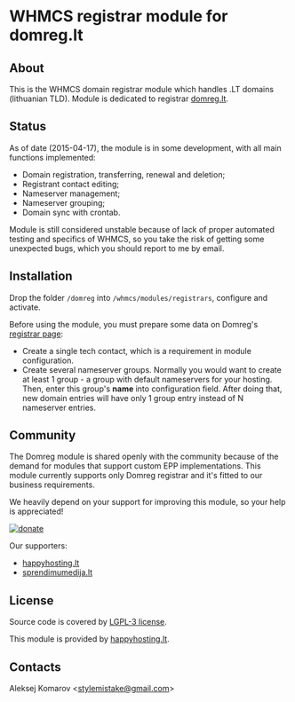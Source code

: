 # WHMCS registrar module for domreg.lt

## About

This is the WHMCS domain registrar module which handles .LT domains (lithuanian
TLD). Module is dedicated to registrar [domreg.lt].


## Status

As of date (2015-04-17), the module is in some development, with all main
functions implemented:

* Domain registration, transferring, renewal and deletion;
* Registrant contact editing;
* Nameserver management;
* Nameserver grouping;
* Domain sync with crontab.

Module is still considered unstable because of lack of proper automated testing
and specifics of WHMCS, so you take the risk of getting some unexpected bugs,
which you should report to me by email.


## Installation

Drop the folder `/domreg` into `/whmcs/modules/registrars`, configure and
activate.

Before using the module, you must prepare some data on Domreg's
[registrar page][registrar]:

* Create a single tech contact, which is a requirement in module configuration.
* Create several nameserver groups. Normally you would want to create at least 1
group - a group with default nameservers for your hosting. Then, enter this
group's **name** into configuration field. After doing that, new domain entries
will have only 1 group entry instead of N nameserver entries.


## Community

The Domreg module is shared openly with the community because of the demand for
modules that support custom EPP implementations. This module currently supports
only Domreg registrar and it's fitted to our business requirements.

We heavily depend on your support for improving this module, so your help is
appreciated!

[![donate][paypal_button]][paypal_link]

Our supporters:

* [happyhosting.lt]
* [sprendimumedija.lt]


## License

Source code is covered by [LGPL-3 license][license].

This module is provided by [happyhosting.lt].


## Contacts

Aleksej Komarov <[stylemistake@gmail.com]>

[license]: LICENSE.md
[paypal_link]: https://www.paypal.com/cgi-bin/webscr?cmd=_s-xclick&hosted_button_id=FU6CN3MMFV52Q
[paypal_button]: https://www.paypalobjects.com/en_US/i/btn/btn_donate_SM.gif
[domreg.lt]: http://www.domreg.lt/
[registrar]: http://www.domreg.lt/registrar/
[happyhosting.lt]: http://happyhosting.lt/
[sprendimumedija.lt]: http://sprendimumedija.lt/
[stylemistake@gmail.com]: mailto:stylemistake@gmail.com
[stylemistake.com]: http://stylemistake.com/
